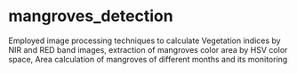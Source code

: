 # mangroves_detection
Employed image processing techniques to calculate Vegetation indices by NIR and RED band images, extraction of mangroves color area by HSV color space, Area calculation of mangroves of different months and its monitoring
